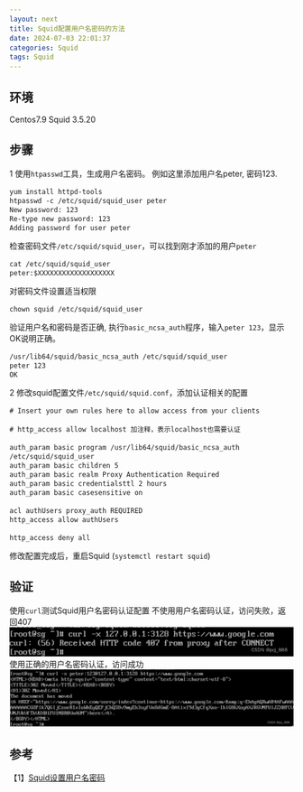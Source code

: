 ```yaml
---
layout: next
title: Squid配置用户名密码的方法
date: 2024-07-03 22:01:37
categories: Squid
tags: Squid
---
```


## 环境
Centos7.9 Squid 3.5.20

## 步骤
1 使用`htpasswd`工具，生成用户名密码。 例如这里添加用户名peter, 密码123.
```
yum install httpd-tools
htpasswd -c /etc/squid/squid_user peter
New password: 123
Re-type new password: 123
Adding password for user peter
```
检查密码文件`/etc/squid/squid_user`，可以找到刚才添加的用户`peter`
```
cat /etc/squid/squid_user
peter:$XXXXXXXXXXXXXXXXXXX
```
对密码文件设置适当权限
```
chown squid /etc/squid/squid_user
```
验证用户名和密码是否正确, 执行`basic_ncsa_auth`程序，输入`peter 123`，显示OK说明正确。
```
/usr/lib64/squid/basic_ncsa_auth /etc/squid/squid_user
peter 123
OK
```
<!-- more -->

2 修改squid配置文件`/etc/squid/squid.conf`，添加认证相关的配置
```
# Insert your own rules here to allow access from your clients

# http_access allow localhost 加注释，表示localhost也需要认证

auth_param basic program /usr/lib64/squid/basic_ncsa_auth /etc/squid/squid_user
auth_param basic children 5
auth_param basic realm Proxy Authentication Required
auth_param basic credentialsttl 2 hours
auth_param basic casesensitive on

acl authUsers proxy_auth REQUIRED
http_access allow authUsers

http_access deny all
```

修改配置完成后，重启Squid (`systemctl restart squid`)

## 验证
使用`curl`测试Squid用户名密码认证配置
不使用用户名密码认证，访问失败，返回407
![](image1.png)
使用正确的用户名密码认证，访问成功
![](image2.png)
## 参考
【1】[Squid设置用户名密码](https://www.cnblogs.com/blxt/p/14501176.html)
